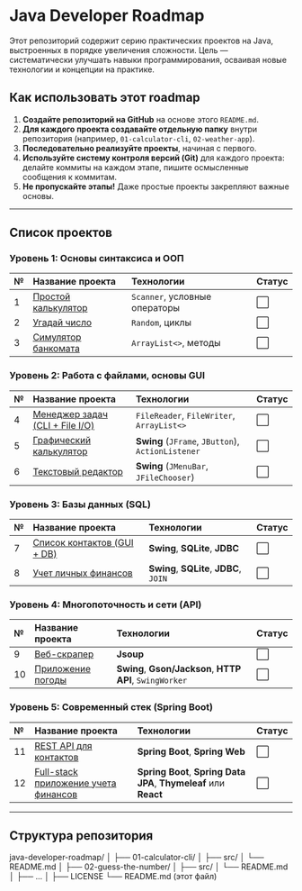 # Java Developer Roadmap

Этот репозиторий содержит серию практических проектов на Java, выстроенных в порядке увеличения сложности. Цель — систематически улучшать навыки программирования, осваивая новые технологии и концепции на практике.

## Как использовать этот roadmap

1.  **Создайте репозиторий на GitHub** на основе этого `README.md`.
2.  **Для каждого проекта создавайте отдельную папку** внутри репозитория (например, `01-calculator-cli`, `02-weather-app`).
3.  **Последовательно реализуйте проекты**, начиная с первого.
4.  **Используйте систему контроля версий (Git)** для каждого проекта: делайте коммиты на каждом этапе, пишите осмысленные сообщения к коммитам.
5.  **Не пропускайте этапы!** Даже простые проекты закрепляют важные основы.

---

## Список проектов

### Уровень 1: Основы синтаксиса и ООП
| № | Название проекта | Технологии | Статус |
| :-- | :--- | :--- | :--- |
| 1 | [Простой калькулятор](01-calculator-cli) | `Scanner`, условные операторы | ⬜️ |
| 2 | [Угадай число](02-guess-the-number) | `Random`, циклы | ⬜️ |
| 3 | [Симулятор банкомата](03-atm-simulator) | `ArrayList<>`, методы | ⬜️ |

### Уровень 2: Работа с файлами, основы GUI
| № | Название проекта | Технологии | Статус |
| :-- | :--- | :--- | :--- |
| 4 | [Менеджер задач (CLI + File I/O)](04-task-manager-cli) | `FileReader`, `FileWriter`, `ArrayList<>` | ⬜️ |
| 5 | [Графический калькулятор](05-gui-calculator) | **Swing** (`JFrame`, `JButton`), `ActionListener` | ⬜️ |
| 6 | [Текстовый редактор](06-text-editor) | **Swing** (`JMenuBar`, `JFileChooser`) | ⬜️ |

### Уровень 3: Базы данных (SQL)
| № | Название проекта | Технологии | Статус |
| :-- | :--- | :--- | :--- |
| 7 | [Список контактов (GUI + DB)](07-address-book) | **Swing**, **SQLite**, **JDBC** | ⬜️ |
| 8 | [Учет личных финансов](08-personal-finance) | **Swing**, **SQLite**, **JDBC**, `JOIN` | ⬜️ |

### Уровень 4: Многопоточность и сети (API)
| № | Название проекта | Технологии | Статус |
| :-- | :--- | :--- | :--- |
| 9 | [Веб-скрапер](09-web-scraper) | **Jsoup** | ⬜️ |
| 10 | [Приложение погоды](10-weather-app) | **Swing**, **Gson/Jackson**, **HTTP API**, `SwingWorker` | ⬜️ |

### Уровень 5: Современный стек (Spring Boot)
| № | Название проекта | Технологии | Статус |
| :-- | :--- | :--- | :--- |
| 11 | [REST API для контактов](11-contact-rest-api) | **Spring Boot**, **Spring Web** | ⬜️ |
| 12 | [Full-stack приложение учета финансов](12-fullstack-finance-app) | **Spring Boot**, **Spring Data JPA**, **Thymeleaf** или **React** | ⬜️ |

---

## Структура репозитория
java-developer-roadmap/
│
├── 01-calculator-cli/
│ ├── src/
│ └── README.md
│
├── 02-guess-the-number/
│ ├── src/
│ └── README.md
│
├── ...
│
├── LICENSE
└── README.md (этот файл)

